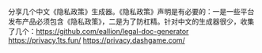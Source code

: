 分享几个中文《隐私政策》生成器。《隐私政策》声明是有必要的：一是一些平台发布产品必须包含《隐私政策》，二是为了防杠精。针对中文的生成器很少，收集了几个：https://github.com/eallion/legal-doc-generator https://privacy.1ts.fun/ https://privacy.dashgame.com/ 